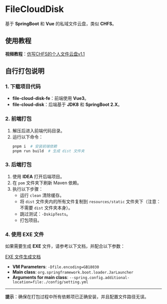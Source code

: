 # FileCloudDisk

基于 **SpringBoot** 和 **Vue** 的私域文件云盘，类似 **CHFS**。

## 使用教程

**视频教程**：[仿写CHFS的个人文件云盘v1.1](https://www.bilibili.com/video/BV1yLCbYqEZU/?share_source=copy_web&vd_source=de558515d68c4ec5833433070f1efa89)

## 自行打包说明

### 1. 下载项目代码

- **file-cloud-disk-fe**：前端使用 **Vue3**。
- **file-cloud-disk**：后端基于 **JDK8** 和 **SpringBoot 2.X**。

### 2. 前端打包

1. 解压后进入前端代码目录。
2. 运行以下命令：
   ```bash
   pnpm i  # 安装前端依赖
   pnpm run build  # 生成 dist 文件夹
   ```

### 3. 后端打包

1. 使用 **IDEA** 打开后端项目。
2. 在 `pom` 文件夹下刷新 Maven 依赖。
3. 执行以下步骤：
   - 运行 `clean` 清除缓存。
   - 将 `dist` 文件夹内的所有文件复制到 `resources/static` 文件夹下（注意：不需要 `dist` 文件夹本身）。
   - 跳过测试：`-DskipTests`。
   - 打包项目。

### 4. 使用 EXE 文件

如果需要生成 **EXE** 文件，请参考以下文档，并配合以下参数：

[EXE 文件生成文档](https://kvgwsif8t4g.feishu.cn/docx/KNmrd9ux8o7pU2xxBSPczZnonrc?from=from_copylink)

- **VM Parameters**: `-Dfile.encoding=GB18030`
- **Main class**: `org.springframework.boot.loader.JarLauncher`
- **Arguments for main class**: `--spring.config.additional-location=file:./config/setting.yml`

---

**提示**：确保在打包过程中所有依赖项已正确安装，并且配置文件路径无误。
